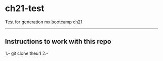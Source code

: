 # ch21-test

Test for generation mx bootcamp ch21

---

## Instructions to work with this repo

1.- git clone theurl
2.-
